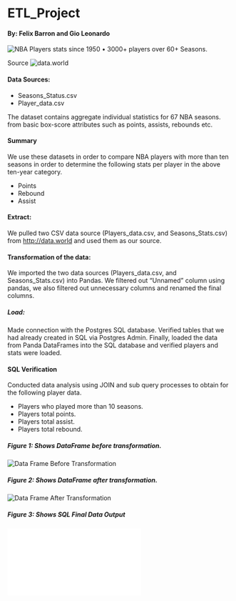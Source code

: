 # ETL_Project

#### By: Felix Barron and Gio Leonardo


![NBA Players stats since 1950](https://www.kaggle.com/drgilermo/nba-players-stats)
•	3000+ players over 60+ Seasons.

Source ![data.world](http://daeta.world)

#### Data Sources:
- Seasons_Status.csv
- Player_data.csv

The dataset contains aggregate individual statistics for 67 NBA seasons. from basic box-score attributes such as points, assists, rebounds etc.

#### Summary
We use these datasets in order to compare NBA players with more than ten seasons in order to determine the following stats per player in the above ten-year category. 
- Points
- Rebound
- Assist

#### Extract: 
We pulled two CSV data source (Players_data.csv, and Seasons_Stats.csv) from http://data.world and used them as our source.

#### Transformation of the data:
We imported the two data sources (Players_data.csv, and Seasons_Stats.csv) into Pandas.
We filtered out “Unnamed” column using pandas, we also filtered out unnecessary columns and renamed the final columns. 

##### Load:
Made connection with the Postgres SQL database.
Verified tables that we had already created in SQL via Postgres Admin. 
Finally, loaded the data from Panda DataFrames into the SQL database and verified players and stats were loaded.
 
#### SQL Verification
Conducted data analysis using JOIN and sub query processes to obtain for the following player data.
- Players who played more than 10 seasons.
- Players total points.
- Players total assist.
- Players total rebound.


##### Figure 1: Shows DataFrame before transformation.
![Data Frame Before Transformation](data_frame_before_transform)

##### Figure 2: Shows DataFrame after transformation.
![Data Frame After Transformation](data_frame_after_transform)

##### Figure 3: Shows SQL Final Data Output
![SQL Data Output](sql_data_output.PGN)
